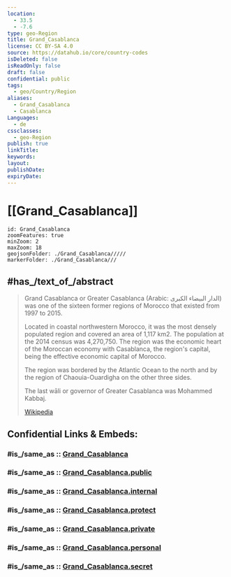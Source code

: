 ```yaml
---
location:
  - 33.5
  - -7.6
type: geo-Region
title: Grand_Casablanca
license: CC BY-SA 4.0
source: https://datahub.io/core/country-codes
isDeleted: false
isReadOnly: false
draft: false
confidential: public
tags:
  - geo/Country/Region
aliases:
  - Grand_Casablanca
  - Casablanca
Languages:
  - de
cssclasses:
  - geo-Region
publish: true
linkTitle: 
keywords: 
layout: 
publishDate: 
expiryDate:
---
```


# [[Grand_Casablanca]]

```leaflet
id: Grand_Casablanca
zoomFeatures: true 
minZoom: 2 
maxZoom: 18
geojsonFolder: ./Grand_Casablanca/////
markerFolder: ./Grand_Casablanca///
```


## #has_/text_of_/abstract 

> Grand Casablanca or Greater Casablanca (Arabic: الدار البيضاء الكبرى) 
> was one of the sixteen former regions of Morocco that existed from 1997 to 2015. 
> 
> Located in coastal northwestern Morocco, it was the most densely populated region 
> and covered an area of 1,117 km2. 
> The population at the 2014 census was 4,270,750. 
> The region was the economic heart of the Moroccan economy 
> with Casablanca, the region's capital, being the effective economic capital of Morocco.
>
> The region was bordered by the Atlantic Ocean to the north 
> and by the region of Chaouia-Ouardigha on the other three sides.
>
> The last wāli or governor of Greater Casablanca was Mohammed Kabbaj.
>
> [Wikipedia](https://en.wikipedia.org/wiki/Grand%20Casablanca) 


## Confidential Links & Embeds: 

### #is_/same_as :: [Grand_Casablanca](/_Standards/Earth/Continent/Africa/Africa~North/Morocco/Regions~Morocco/Grand_Casablanca.md) 

### #is_/same_as :: [Grand_Casablanca.public](/_public/Earth/Continent/Africa/Africa~North/Morocco/Regions~Morocco/Grand_Casablanca.public.md) 

### #is_/same_as :: [Grand_Casablanca.internal](/_internal/Earth/Continent/Africa/Africa~North/Morocco/Regions~Morocco/Grand_Casablanca.internal.md) 

### #is_/same_as :: [Grand_Casablanca.protect](/_protect/Earth/Continent/Africa/Africa~North/Morocco/Regions~Morocco/Grand_Casablanca.protect.md) 

### #is_/same_as :: [Grand_Casablanca.private](/_private/Earth/Continent/Africa/Africa~North/Morocco/Regions~Morocco/Grand_Casablanca.private.md) 

### #is_/same_as :: [Grand_Casablanca.personal](/_personal/Earth/Continent/Africa/Africa~North/Morocco/Regions~Morocco/Grand_Casablanca.personal.md) 

### #is_/same_as :: [Grand_Casablanca.secret](/_secret/Earth/Continent/Africa/Africa~North/Morocco/Regions~Morocco/Grand_Casablanca.secret.md)

